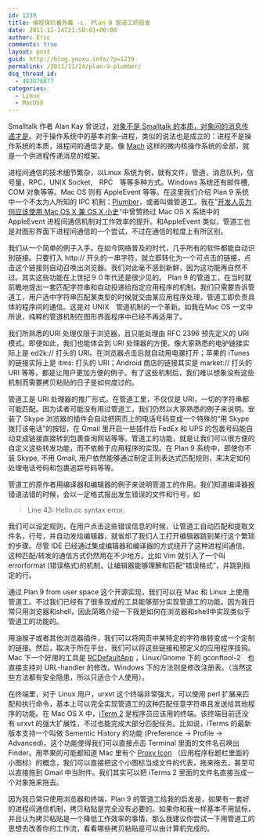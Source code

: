 ```yaml
---
id: 1239
title: 编程珠玑番外篇 -L. Plan 9 管道工的启发
date: 2011-11-24T21:50:01+00:00
author: Eric
comments: true
layout: post
guid: http://blog.youxu.info/?p=1239
permalink: /2011/11/24/plan-9-plumber/
dsq_thread_id:
  - 483078877
categories:
  - Linux
  - MacOSX
---
```

Smalltalk 作者 Alan Kay 曾说过，[对象不是 Smalltalk 的本质，对象间的消息传递才是](http://lists.squeakfoundation.org/pipermail/squeak-dev/1998-October/017019.html)。对于操作系统中的基本对象&#8211;进程，类似的说法也是成立的：进程不是操作系统的本质，进程间的通信才是。像 [Mach](http://en.wikipedia.org/wiki/Mach_(kernel)) 这样的微内核操作系统的全部，就是一个供进程传递消息的框架。

进程间通信的技术细节繁杂，以Linux 系统为例，就有文件，管道，消息队列，信号量，RPC，UNIX Socket,　RPC　等等多种方式。Windows 系统还有邮件槽, COM 对象等等。Mac OS 则有 AppleEvent 等等。在这里我们介绍 Plan 9 系统中一个不太为人所知的 IPC 机制：[Plumber](http://swtch.com/plan9port/man/man4/plumber.html)，或者叫做管道工。我在&#8221;<a title="Permanent Link to 开发人员为何应该使用 Mac OS X 兼 OS X 小史" href="http://blog.youxu.info/2010/02/28/why-mac-os-x-for-programmers/" rel="bookmark">开发人员为何应该使用 Mac OS X 兼 OS X 小史</a>&#8220;中曾赞扬过 Mac OS X 系统中的 AppleEvent 进程间通信机制对工作效率的提升。和AppleEvent 类似，管道工也是对图形界面下进程间通信的一个尝试，不过在通信的粒度上有所区别。

我们从一个简单的例子入手。在如今网络普及的时代，几乎所有的软件都能自动识别链接。只要打入 http:// 开头的一串字符，就立即转化为一个可点击的链接，点击这个链接则自动召唤出浏览器。我们对此毫不感到新鲜，因为这功能再自然不过。其实这些功能在上世纪９０年代还是很少见的。 Plan 9 的管道工，在当时就前瞻地提出一套匹配字符串和自动投递给指定应用程序的机制。我们只需要告诉管道工，用户选中字符串匹配某类型的时候就交由某应用程序处理，管道工即负责具体的程序间的通信。这是对 UNIX　管道机制的一个革新。如我在Mac OS 一文中所说，纯粹的管道机制在图形界面程序中已经不再适用了。

我们所熟悉的URI 处理仅限于浏览器，且只能处理由 RFC 2396 预先定义的 URI 模式。即便如此，我们也能体会到 URI 处理器的方便。像大家熟悉的电驴链接实际上是 ed2k:// 打头的 URI。在浏览器点击后就自动用电骡打开；苹果的 iTunes 的链接实际上是 itms: 打头的 URI；Android 商店的链接其实是 market:// 打头的 URI 等等，都是让用户更加方便的例子。有了这些机制后，我们难以想象没有这些机制而需要拷贝粘贴的日子是如何度过的。

管道工是 URI 处理器的推广形式。在管道工里，不仅仅是 URI，一切的字符串都可能匹配。因为读者可能没有用过管道工，我们仍然以大家熟悉的例子来说明。安装了 Skype 浏览器的插件会自动把网页上的电话号码变成一个特殊的“用 Skype 拨打该电话”的按钮，在 Gmail 里开启一些插件后 FedEx 和 UPS 的包裹号码能自动变成链接直接转到包裹查询网站等等。管道工的功能，就是让我们可以很方便的自定义这些转发功能，而不依赖于应用程序的实现。在 Plan 9 系统中，即使你不装 Skype, 不用 Gmail, 用户依然能够通过制定正则表达式匹配规则，来决定如何处理电话号码和包裹追踪号码等等。

管道工的原作者用编译器和编辑器的例子来说明管道工的作用。我们知道编译器报错语法错的时候，会以一定格式报出发生错误的文件和行号，如

> Line 43: Hello.cc syntax error.

我们可以设定规则，在用户点击这些错误信息的时候，让管道工自动匹配和提取文件名，行号，并自动发给编辑器，就省却了我们人工打开编辑器跳到某行这个繁琐的步骤。尽管 IDE 已经通过集成编辑器和编译器的方式绕开了这种进程间通信，这种匹配/转发的通信方式仍然用在不少地方。比如 Vim 就引入了一个叫 errorformat (错误格式)的机制，让编辑器能够理解和匹配“错误格式”，并跳到指定的行。

通过 Plan 9 from user space 这个开源实现，我们可以在 Mac 和 Linux 上使用管道工。不过我们已经有了很多现成的工具能够部分实现管道工的功能。因为我日常只用浏览器和shell，因此简略介绍一下我是如何在浏览器和shell中实现类似于管道工的功能的。

用油猴子或者其他浏览器插件，我们可以将网页中某特定的字符串转变成一个定制的链接。然后，取决于所在平台，我们可以将这些链接和预定义的应用程序挂钩。Mac 下一个好用的工具是 [RCDefaultApp](http://www.rubicode.com/Software/RCDefaultApp/) ，Linux/Gnome 下的 gconftool-2　也直接支持对 URL-handler 的修改。Windows 下的方法则是修改注册表。（当然这些方法都有安全隐患，所以只适合个人使用）。

在终端里，对于 Linux 用户，urxvt 这个终端非常强大，可以使用 perl 扩展来匹配和执行命令，基本上可以完全实现管道工的这种匹配任意字符串且发送给其他程序的功能。在 Mac OS X 中，[iTerm 2](http://www.iterm2.com/#/section/home) 是程序员应该用的终端。该终端目前还没有 urxvt 的强大扩展性，不过也能完成大部分匹配任务。比如说，iTerms 的最新版本支持一个叫做 Sementic History 的功能 (Preference -> Profile -> Advanced)。这个功能使得我们可以直接点击 Terminal 里面的文件名召唤出 Finder。用苹果的可能都知道 Mac 里有个 [Proxy Icon](http://developer.apple.com/library/mac/#documentation/UserExperience/Conceptual/AppleHIGuidelines/Windows/Windows.html) （应用程序标题栏里面的小图标）的概念，我们可以直接把这个小图标当成文件的代表，拖来拖去，甚至可以直接拖到 Gmail 中当附件。我们其实可以把 iTerms 2 里面的文件名直接当成一个对象拖来拖去。

因为我日常只使用浏览器和终端，Plan 9 的管道工给我的启发是，如果有一套好的进程间通信机制，拷贝粘贴是完全没有必要的。如果你和我一样基本不用鼠标，并且认为拷贝粘贴是一个降低工作效率的事情，那么我建议你尝试一下用管道工的思想去改善你的工作流，看看哪些拷贝粘贴是可以由计算机完成的。